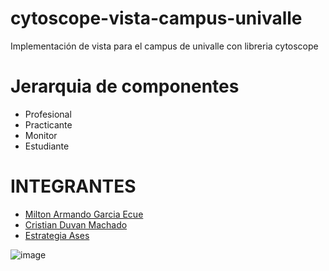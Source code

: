 # cytoscope-vista-campus-univalle
Implementación de vista para el campus de univalle con libreria cytoscope

# Jerarquia de componentes
* Profesional
* Practicante
* Monitor
* Estudiante

# INTEGRANTES
* [Milton Armando Garcia Ecue](https://github.com/1000tonage)
* [Cristian Duvan Machado](https://://github.com/criistiianDM)
* [Estrategia Ases](https://github.com/sistemasases)

![image](https://user-images.githubusercontent.com/62184928/182721999-dcca59ef-6af9-4fb8-b9df-2de4a701fd65.png)
